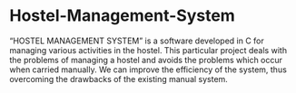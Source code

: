 # Hostel-Management-System
“HOSTEL MANAGEMENT SYSTEM” is a software developed in C for managing various activities in the hostel.  This particular project deals with the problems of managing a hostel and avoids the problems which occur when carried manually. We can improve the efficiency of the system, thus overcoming the drawbacks of the existing manual system.
